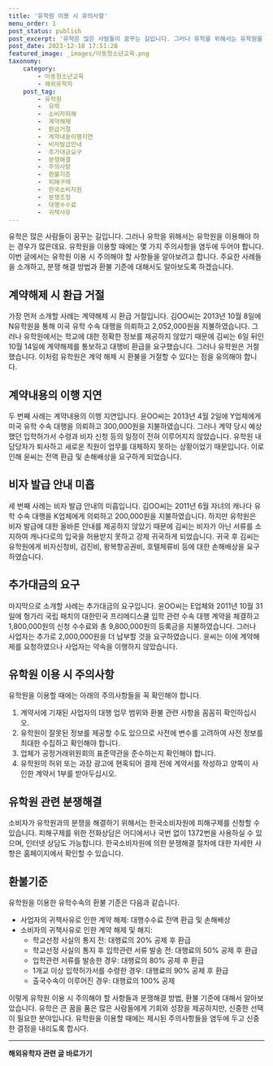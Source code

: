 ```yaml
---
title: '유학원 이용 시 유의사항'
menu_order: 1
post_status: publish
post_excerpt: '유학은 많은 사람들이 꿈꾸는 길입니다. 그러나 유학을 위해서는 유학원을 이용해야 하는 경우가 많은데요. 유학원을 이용할 때에는 몇 가지 주의사항을 염두에 두어야 합니다. 이번 글에서는 유학원 이용 시 주의해야 할 사항들을 알아보려고 합니다. 주요한 사례들을 소개하고, 분쟁 해결 방법과 환불 기준에 대해서도 알아보도록 하겠습니다.'
post_date: 2023-12-18 17:51:28
featured_image: _images/아동청소년교육.png
taxonomy:
    category:
        - 아동청소년교육
        - 해외유학자
    post_tag:
        - 유학원
        -  유학
        -  소비자피해
        -  계약해제
        -  환급거절
        -  계약내용이행지연
        -  비자발급안내
        -  추가대금요구
        -  분쟁해결
        -  주의사항
        -  환불기준
        -  피해구제
        -  한국소비자원
        -  분쟁조정
        -  대행수수료
        -  귀책사유
---
```



유학은 많은 사람들이 꿈꾸는 길입니다. 그러나 유학을 위해서는 유학원을 이용해야 하는 경우가 많은데요. 유학원을 이용할 때에는 몇 가지 주의사항을 염두에 두어야 합니다. 이번 글에서는 유학원 이용 시 주의해야 할 사항들을 알아보려고 합니다. 주요한 사례들을 소개하고, 분쟁 해결 방법과 환불 기준에 대해서도 알아보도록 하겠습니다.

## 계약해제 시 환급 거절

가장 먼저 소개할 사례는 계약해제 시 환급 거절입니다. 김OO씨는 2013년 10월 8일에 N유학원을 통해 미국 유학 수속 대행을 의뢰하고 2,052,000원을 지불하였습니다. 그러나 유학원에서는 학교에 대한 정확한 정보를 제공하지 않았기 때문에 김씨는 6일 뒤인 10월 14일에 계약해제를 통보하고 대행비 환급을 요구했습니다. 그러나 유학원은 거절했습니다. 이처럼 유학원은 계약 해제 시 환불을 거절할 수 있다는 점을 유의해야 합니다.

## 계약내용의 이행 지연

두 번째 사례는 계약내용의 이행 지연입니다. 윤OO씨는 2013년 4월 2일에 Y업체에게 미국 유학 수속 대행을 의뢰하고 300,000원을 지불하였습니다. 그러나 계약 당시 예상했던 입학허가서 수령과 비자 신청 등의 일정이 전혀 이루어지지 않았습니다. 유학원 내 담당자가 퇴사하고 새로운 직원이 업무를 대체하지 못하는 상황이었기 때문입니다. 이로 인해 윤씨는 전액 환급 및 손해배상을 요구하게 되었습니다.

## 비자 발급 안내 미흡

세 번째 사례는 비자 발급 안내의 미흡입니다. 김OO씨는 2011년 6월 자녀의 캐나다 유학 수속 대행을 K업체에게 의뢰하고 200,000원을 지불하였습니다. 하지만 유학원은 비자 발급에 대한 올바른 안내를 제공하지 않았기 때문에 김씨는 비자가 아닌 서류를 소지하여 캐나다로의 입국을 허용받지 못하고 강제 귀국하게 되었습니다. 귀국 후 김씨는 유학원에게 비자신청비, 검진비, 왕복항공권비, 호텔체류비 등에 대한 손해배상을 요구하였습니다.

## 추가대금의 요구

마지막으로 소개할 사례는 추가대금의 요구입니다. 윤OO씨는 E업체와 2011년 10월 31일에 헝가리 국립 패치의 대한민국 프리메디스쿨 입학 관련 수속 대행 계약을 체결하고 1,800,000원의 신청 수수료와 총 9,800,000원의 등록금을 지불하였습니다. 그러나 사업자는 추가로 2,000,000원을 더 납부할 것을 요구하였습니다. 윤씨는 이에 계약해제를 요청하였으나 사업자는 약속을 이행하지 않았습니다.

## 유학원 이용 시 주의사항

유학원을 이용할 때에는 아래의 주의사항들을 꼭 확인해야 합니다.
1. 계약서에 기재된 사업자의 대행 업무 범위와 환불 관련 사항을 꼼꼼히 확인하십시오.
2. 유학원이 잘못된 정보를 제공할 수도 있으므로 사전에 변수를 고려하여 사전 정보를 최대한 수집하고 확인해야 합니다.
3. 업체가 공정거래위원회의 표준약관을 준수하는지 확인해야 합니다.
4. 유학원의 허위 또는 과장 광고에 현혹되어 결제 전에 계약서를 작성하고 양쪽이 사인한 계약서 1부를 받아두십시오.

## 유학원 관련 분쟁해결

소비자가 유학원과의 분쟁을 해결하기 위해서는 한국소비자원에 피해구제를 신청할 수 있습니다. 피해구제를 위한 전화상담은 어디에서나 국번 없이 1372번을 사용하실 수 있으며, 인터넷 상담도 가능합니다. 한국소비자원에 의한 분쟁해결 절차에 대한 자세한 사항은 홈페이지에서 확인할 수 있습니다.

## 환불기준

유학원을 이용한 유학수속의 환불 기준은 다음과 같습니다.

- 사업자의 귀책사유로 인한 계약 해제: 대행수수료 전액 환급 및 손해배상
- 소비자의 귀책사유로 인한 계약 해제 및 해지:
    - 학교선정 사실의 통지 전: 대행료의 20% 공제 후 환급
    - 학교선정 사실의 통지 후 입학관련 서류 발송 전: 대행료의 50% 공제 후 환급
    - 입학관련 서류를 발송한 경우: 대행료의 80% 공제 후 환급
    - 1개교 이상 입학허가서를 수령한 경우: 대행료의 90% 공제 후 환급
    - 출국수속이 이루어진 경우: 대행료의 100% 공제

이렇게 유학원 이용 시 주의해야 할 사항들과 분쟁해결 방법, 환불 기준에 대해서 알아보았습니다. 유학은 큰 꿈을 품은 많은 사람들에게 기회와 성장을 제공하지만, 신중한 선택이 필요한 분야입니다. 유학원을 이용할 때에는 제시된 주의사항들을 염두에 두고 신중한 결정을 내리도록 합시다.


<!-- wp:separator -->
<hr class="wp-block-separator has-alpha-channel-opacity"/>
<!-- /wp:separator -->

<!-- wp:group {"backgroundColor":"base","layout":{"type":"constrained"}} -->
<div class="wp-block-group has-base-background-color has-background"><!-- wp:paragraph {"align":"center","fontSize":"medium"} -->
<p class="has-text-align-center has-large-font-size"><strong>해외유학자 관련 글 바로가기</strong></p>
<!-- /wp:paragraph -->


<!-- wp:latest-posts
{"categories":[{"id":35438,"count":19,"description":"","link":"https://uknowlaw.com/category/%ed%95%b4%ec%99%b8%ec%9c%a0%ed%95%99%ec%9e%90/","name":"해외유학자","slug":"해외유학자","taxonomy":"category","parent":0,"meta":[],"_links":{"self":[{"href":"https://uknowlaw.com/wp-json/wp/v2/categories/35438"}],"collection":[{"href":"https://uknowlaw.com/wp-json/wp/v2/categories"}],"about":[{"href":"https://uknowlaw.com/wp-json/wp/v2/taxonomies/category"}],"wp:post_type":[{"href":"https://uknowlaw.com/wp-json/wp/v2/posts?categories=35438"}],"curies":[{"name":"wp","href":"https://api.w.org/{rel}","templated":true}]}}],"postsToShow":100,"excerptLength":28,"postLayout":"grid","columns":2,"featuredImageAlign":"left","featuredImageSizeSlug":"large","fontSize":"small"} /--></div>
<!-- /wp:group -->